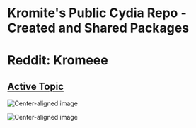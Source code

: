 # Kromite's Public Cydia Repo - Created and Shared Packages
# Reddit: Kromeee

##  [Active Topic](https://www.reddit.com/r/jailbreak/comments/67b9ia/update_retroarch10_repo_need_testers/)

![Center-aligned image](https://github.com/Kromite/kromite.github.io/blob/master/CydiaIcon.png)

![Center-aligned image](https://github.com/Kromite/kromite.github.io/blob/master/assets/retroarch-icon.png)
